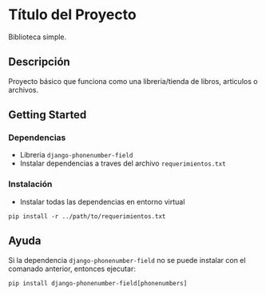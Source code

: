 # Título del Proyecto

Biblioteca simple.

## Descripción

Proyecto básico que funciona como una libreria/tienda de libros, articulos o archivos.

## Getting Started

### Dependencias

* Libreria `django-phonenumber-field`
* Instalar dependencias a traves del archivo `requerimientos.txt`
  

### Instalación

* Instalar todas las dependencias en entorno virtual
```
pip install -r ../path/to/requerimientos.txt
```

## Ayuda

Si la dependencia `django-phonenumber-field` no se puede instalar con el comanado anterior, entonces ejecutar:
```
pip install django-phonenumber-field[phonenumbers]
```
<!-- 
## Authors

Contributors names and contact info

ex. Dominique Pizzie  
ex. [@DomPizzie](https://twitter.com/dompizzie) -->

